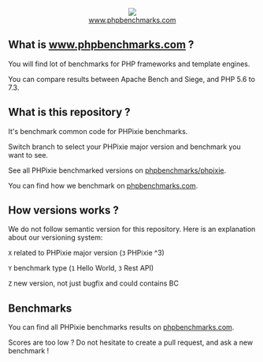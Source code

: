 <p align="center">
  <img src="http://www.phpbenchmarks.com/images/logo_github.png">
  <br>
  <a href="http://www.phpbenchmarks.com" target="_blank">www.phpbenchmarks.com</a>
</p>

## What is www.phpbenchmarks.com ?

You will find lot of benchmarks for PHP frameworks and template engines.

You can compare results between Apache Bench and Siege, and PHP 5.6 to 7.3.

## What is this repository ?

It's benchmark common code for PHPixie benchmarks.

Switch branch to select your PHPixie major version and benchmark you want to see.

See all PHPixie benchmarked versions on [phpbenchmarks/phpixie](https://github.com/phpbenchmarks/phpixie).

You can find how we benchmark on [phpbenchmarks.com](http://www.phpbenchmarks.com/en/benchmark-protocol.html).

## How versions works ?

We do not follow semantic version for this repository. Here is an explanation about our versioning system:

`X` related to PHPixie major version (`3` PHPixie ^3)

`Y` benchmark type (`1` Hello World, `3` Rest API)

`Z` new version, not just bugfix and could contains BC

## Benchmarks

You can find all PHPixie benchmarks results on [phpbenchmarks.com](http://www.phpbenchmarks.com/en/benchmark/phpixie.html).

Scores are too low ? Do not hesitate to create a pull request, and ask a new benchmark !
